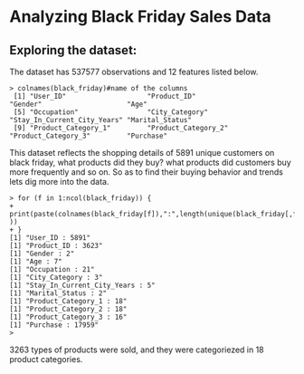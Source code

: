 # Analyzing Black Friday Sales Data   

## Exploring the dataset:    
The dataset has 537577 observations and 12 features listed below. 
```
> colnames(black_friday)#name of the columns
 [1] "User_ID"                    "Product_ID"                 "Gender"                     "Age"                       
 [5] "Occupation"                 "City_Category"              "Stay_In_Current_City_Years" "Marital_Status"            
 [9] "Product_Category_1"         "Product_Category_2"         "Product_Category_3"         "Purchase"                  

```
This dataset reflects the shopping details of 5891 unique customers on black friday, what products did they buy? what products did customers buy more frequently and so on. So as to find their buying behavior and trends lets dig more into the data.

```
> for (f in 1:ncol(black_friday)) {
+   print(paste(colnames(black_friday[f]),":",length(unique(black_friday[,f])) ))
+ }
[1] "User_ID : 5891"
[1] "Product_ID : 3623"
[1] "Gender : 2"
[1] "Age : 7"
[1] "Occupation : 21"
[1] "City_Category : 3"
[1] "Stay_In_Current_City_Years : 5"
[1] "Marital_Status : 2"
[1] "Product_Category_1 : 18"
[1] "Product_Category_2 : 18"
[1] "Product_Category_3 : 16"
[1] "Purchase : 17959"
> 
```
3263 types of products were sold, and they were categoriezed in 18 product categories.
